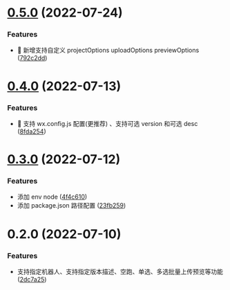 

# [0.5.0](https://github.com/lxchuan12/mp-cli/compare/0.4.0...0.5.0) (2022-07-24)


### Features

* 🎸 新增支持自定义 projectOptions uploadOptions previewOptions ([792c2dd](https://github.com/lxchuan12/mp-cli/commit/792c2ddcf336b361694b12a02d964025ee4c545a))

# [0.4.0](https://github.com/lxchuan12/mp-cli/compare/0.3.0...0.4.0) (2022-07-13)


### Features

* 🎸 支持 wx.config.js 配置(更推荐) 、支持可选 version 和可选 desc ([8fda254](https://github.com/lxchuan12/mp-cli/commit/8fda254d38c50979d3222d3a82ed292dedbe9b98))

# [0.3.0](https://github.com/lxchuan12/mp-cli/compare/0.2.0...0.3.0) (2022-07-12)


### Features

* 添加 env node ([4f4c610](https://github.com/lxchuan12/mp-cli/commit/4f4c610156f15e612dff31c8f7efe77380bda2e8))
* 添加 package.json 路径配置 ([23fb259](https://github.com/lxchuan12/mp-cli/commit/23fb259ab6566faccea22fd587b8db1bf59536cd))

# 0.2.0 (2022-07-10)


### Features

* 支持指定机器人、支持指定版本描述、空跑、单选、多选批量上传预览等功能 ([2dc7a25](https://github.com/lxchuan12/mp-cli/commit/2dc7a25b9b56f12baa6a88d3611b6ed185333e59))